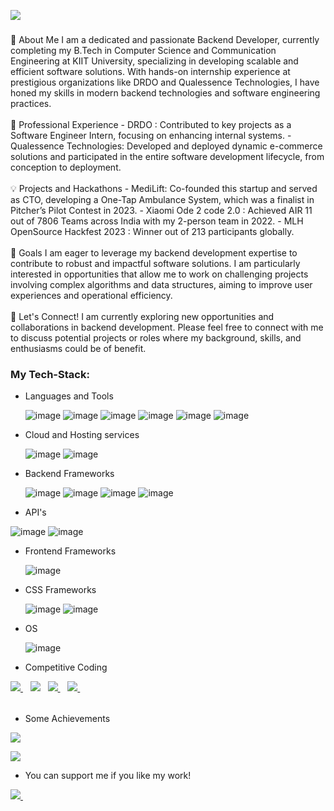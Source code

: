 

![](https://komarev.com/ghpvc/?username=StillAbeginnerr&color=green)

<h3>

</h3>  
🚀 About Me
I am a dedicated and passionate Backend Developer, currently completing my B.Tech in Computer Science and Communication Engineering at KIIT University, specializing in developing scalable and efficient software solutions. With hands-on internship experience at prestigious organizations like DRDO and Qualessence Technologies, I have honed my skills in modern backend technologies and software engineering practices.
<br/><br/>
🌱 Professional Experience
- DRDO : Contributed to key projects as a Software Engineer Intern, focusing on enhancing internal systems.
- Qualessence Technologies: Developed and deployed dynamic e-commerce solutions and participated in the entire software development lifecycle, from conception to deployment.
<br/><br/>
💡 Projects and Hackathons
- MediLift: Co-founded this startup and served as CTO, developing a One-Tap Ambulance System, which was a finalist in Pitcher’s Pilot Contest in 2023.
- Xiaomi Ode 2 code 2.0 : Achieved AIR 11 out of 7806 Teams across India with my 2-person team in 2022.
- MLH OpenSource Hackfest 2023 : Winner out of 213 participants globally.
<br/><br/>
🎯 Goals
I am eager to leverage my backend development expertise to contribute to robust and impactful software solutions. I am particularly interested in opportunities that allow me to work on challenging projects involving complex algorithms and data structures, aiming to improve user experiences and operational efficiency.
<br/><br/>
🔗 Let's Connect!
I am currently exploring new opportunities and collaborations in backend development. Please feel free to connect with me to discuss potential projects or roles where my background, skills, and enthusiasms could be of benefit.
  


### My Tech-Stack:
* Languages and Tools

  ![image](https://img.shields.io/badge/C-00599C?style=for-the-badge&logo=c%2B%2B&logoColor=white)
  ![image](https://img.shields.io/badge/Javascript-F7DF1E?style=for-the-badge&logo=Javascript&logoColor=black)
  ![image](https://img.shields.io/badge/C++-FF6C37?style=for-the-badge&logo=C&logoColor=white)
  ![image](https://img.shields.io/badge/Python-FFD43B?style=for-the-badge&logo=python&logoColor=blue)
   ![image](https://img.shields.io/badge/CSS3-1572B6?style=for-the-badge&logo=css3&logoColor=white)
    ![image](https://img.shields.io/badge/HTML5-E34F26?style=for-the-badge&logo=html5&logoColor=white)


* Cloud and Hosting services

  ![image](https://img.shields.io/badge/Heroku-0089D6?style=for-the-badge&logo=Heroku&logoColor=white)
![image](https://img.shields.io/badge/Vercel-000000.svg?style=for-the-badge&logo=Vercel&logoColor=white)

* Backend Frameworks


  ![image](https://img.shields.io/badge/Node.js-339933?style=for-the-badge&logo=nodedotjs&logoColor=white)
  ![image](https://img.shields.io/badge/npm-CB3837?style=for-the-badge&logo=npm&logoColor=white)
  ![image](https://img.shields.io/badge/Express.js-000000?style=for-the-badge&logo=express&logoColor=white)
  ![image](https://img.shields.io/badge/json%20web%20tokens-323330?style=for-the-badge&logo=json-web-tokens&logoColor=pink)
  
* API's

![image](https://img.shields.io/badge/Apollo%20GraphQL-311C87.svg?style=for-the-badge&logo=Apollo-GraphQL&logoColor=white)
![image](https://img.shields.io/badge/GraphQL-E10098.svg?style=for-the-badge&logo=GraphQL&logoColor=white)
 
* Frontend Frameworks
  
  ![image](https://img.shields.io/badge/React-20232A?style=for-the-badge&logo=react&logoColor=61DAFB)
  
* CSS Frameworks


    ![image](https://img.shields.io/badge/Tailwind_CSS-38B2AC?style=for-the-badge&logo=tailwind-css&logoColor=white)
    ![image](https://img.shields.io/badge/Bootstrap-563D7C?style=for-the-badge&logo=bootstrap&logoColor=white)
  

* OS
 
     ![image](https://img.shields.io/badge/Kali_Linux-557C94?style=for-the-badge&logo=kali-linux&logoColor=white)

 * Competitive Coding

  <table>
  <tr>
     <a href="https://leetcode.com/Shivam_Agarwal12/">
    <img src="https://img.shields.io/badge/-LeetCode-FFA116?style=for-the-badge&logo=LeetCode&logoColor=black" />
     </a>&nbsp;&nbsp;
     <a href="https://www.codechef.com/users/coding_artist"><img src="https://img.shields.io/badge/Codechef-%23B92B27.svg?&style=for-the-badge&logo=Codechef&logoColor=white"></a>&nbsp;&nbsp;
     <a href="https://codeforces.com/profile/shivamagarwaloff">
    <img src="https://img.shields.io/badge/-CodeForces-FFA116?style=for-the-badge&logo=Codeforces&logoColor=black" />        
     </a>&nbsp;&nbsp;
    <a href="https://www.hackerrank.com/SlowCoder872">
    <img src="https://img.shields.io/badge/-Hackerrank-2EC866?style=for-the-badge&logo=HackerRank&logoColor=white" />        
     </a>&nbsp;&nbsp;
   </table>

* Some Achievements

![](https://github-profile-trophy.vercel.app/?username=StillAbeginnerr)

![](https://github-profile-summary-cards.vercel.app/api/cards/profile-details?username=StillAbeginnerr&theme=solarized_dark)

* You can support me if you like my work!

<a href="https://www.buymeacoffee.com/shivamagar6">
    <img src="https://img.shields.io/badge/Buy_Me_A_Coffee-FFDD00?style=for-the-badge&logo=buy-me-a-coffee&logoColor=black" />
  </a>&nbsp;&nbsp;
